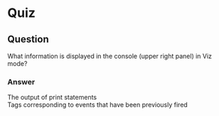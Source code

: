 Quiz
====
        
Question
--------
        
What information is displayed in the console (upper right panel) in Viz mode?  

### Answer

The output of print statements  
Tags corresponding to events that have been previously fired  
